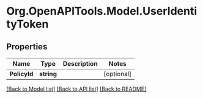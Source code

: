 # Org.OpenAPITools.Model.UserIdentityToken

## Properties

Name | Type | Description | Notes
------------ | ------------- | ------------- | -------------
**PolicyId** | **string** |  | [optional] 

[[Back to Model list]](../README.md#documentation-for-models) [[Back to API list]](../README.md#documentation-for-api-endpoints) [[Back to README]](../README.md)

